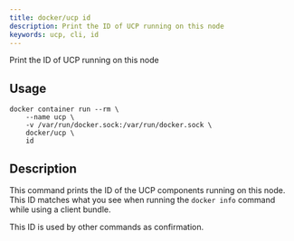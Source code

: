 ```yaml
---
title: docker/ucp id
description: Print the ID of UCP running on this node
keywords: ucp, cli, id
---
```

Print the ID of UCP running on this node

## Usage

    docker container run --rm \
        --name ucp \
        -v /var/run/docker.sock:/var/run/docker.sock \
        docker/ucp \
        id
    

## Description

This command prints the ID of the UCP components running on this node. This ID matches what you see when running the `docker info` command while using a client bundle.

This ID is used by other commands as confirmation.